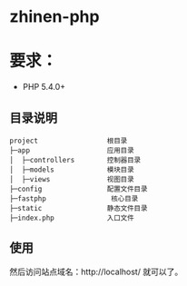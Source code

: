 # zhinen-php

# 要求：

* PHP 5.4.0+

## 目录说明

```
project                 根目录
├─app                   应用目录
│  ├─controllers        控制器目录
│  ├─models             模块目录
│  ├─views              视图目录
├─config                配置文件目录
├─fastphp                核心目录
├─static                静态文件目录
├─index.php             入口文件
```

## 使用

然后访问站点域名：http://localhost/ 就可以了。